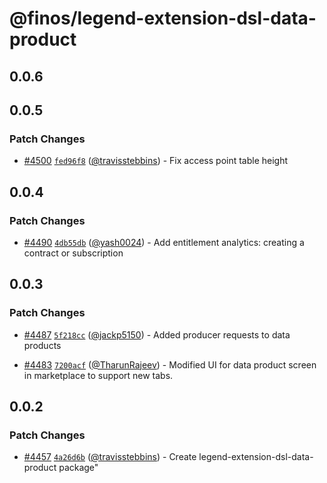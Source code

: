 # @finos/legend-extension-dsl-data-product

## 0.0.6

## 0.0.5

### Patch Changes

- [#4500](https://github.com/finos/legend-studio/pull/4500) [`fed96f8`](https://github.com/finos/legend-studio/commit/fed96f83fd0cd99f4e90e798667145ec6c867173) ([@travisstebbins](https://github.com/travisstebbins)) - Fix access point table height

## 0.0.4

### Patch Changes

- [#4490](https://github.com/finos/legend-studio/pull/4490) [`4db55db`](https://github.com/finos/legend-studio/commit/4db55db273f7d2f0e670a90093485509955aced2) ([@yash0024](https://github.com/yash0024)) - Add entitlement analytics: creating a contract or subscription

## 0.0.3

### Patch Changes

- [#4487](https://github.com/finos/legend-studio/pull/4487) [`5f218cc`](https://github.com/finos/legend-studio/commit/5f218ccdbb026912e0e2239b7ecfe2824a12b326) ([@jackp5150](https://github.com/jackp5150)) - Added producer requests to data products

- [#4483](https://github.com/finos/legend-studio/pull/4483) [`7200acf`](https://github.com/finos/legend-studio/commit/7200acf72171e053ff3b6438b4b8ed95756ad465) ([@TharunRajeev](https://github.com/TharunRajeev)) - Modified UI for data product screen in marketplace to support new tabs.

## 0.0.2

### Patch Changes

- [#4457](https://github.com/finos/legend-studio/pull/4457) [`4a26d6b`](https://github.com/finos/legend-studio/commit/4a26d6b85a00880801c5bcb089eee632bd8e2aae) ([@travisstebbins](https://github.com/travisstebbins)) - Create legend-extension-dsl-data-product package"
